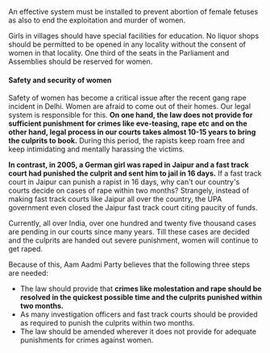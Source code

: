 <p class="lead">An effective system must be installed to prevent abortion of female fetuses as also to end the exploitation and murder of women.</p>

Girls in villages should have special facilities for education. No liquor shops should be permitted to be opened in any locality without the consent of women in that locality. One third of the seats in the Parliament and Assemblies should be reserved for women.

#### Safety and security of women

Safety of women has become a critical issue after the recent gang rape incident in Delhi. Women are afraid to come out of their homes. Our legal system is responsible for this. **On one hand, the law does not provide for sufficient punishment for crimes like eve-teasing, rape etc and on the other hand, legal process in our courts takes almost 10-15 years to bring the culprits to book.** During this period, the rapists keep roam free and keep intimidating and mentally harassing the victims. 

**In contrast, in 2005, a German girl was raped in Jaipur and a fast track court had punished the culprit and sent him to jail in 16 days.** If a fast track court in Jaipur can punish a rapist in 16 days, why can't our country's courts decide on cases of rape within two months? Strangely, instead of making fast track courts like Jaipur all over the country, the UPA government even closed the Jaipur fast track court citing paucity of funds. 

Currently, all over India, over one hundred and twenty five thousand cases are pending in our courts since many years. Till these cases are decided and the culprits are handed out severe punishment, women will continue to get raped. 

Because of this, Aam Aadmi Party believes that the following three steps are needed:

- The law should provide that **crimes like molestation and rape should be resolved in the quickest possible time and the culprits punished within two months.**
- As many investigation officers and fast track courts should be provided as required to punish the culprits within two months.
- The law should be amended wherever it does not provide for adequate punishments for crimes against women.
